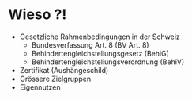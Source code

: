 # Wieso ?!
- Gesetzliche Rahmenbedingungen in der Schweiz
	- Bundesverfassung Art. 8 (BV Art. 8)
	- Behindertengleichstellungsgesetz (BehiG)
	- Behindertengleichstellungsverordnung (BehiV)
- Zertifikat (Aushängeschild)
- Grössere Zielgruppen
- Eigennutzen